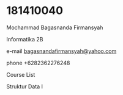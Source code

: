 # 181410040

Mochammad Bagasnanda Firmansyah

Informatika 2B

e-mail bagasnandafirmansyah@yahoo.com

phone +6282362276248

Course List

Struktur Data I

